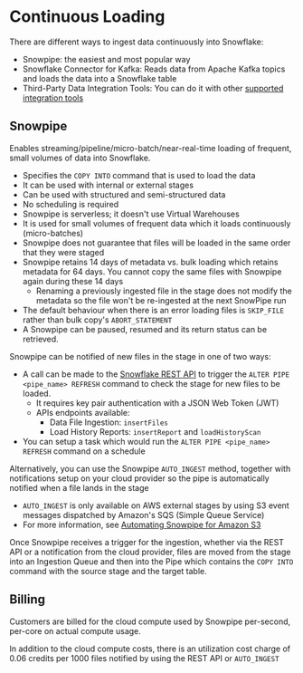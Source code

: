# Continuous Loading #

There are different ways to ingest data continuously into Snowflake:
* Snowpipe: the easiest and most popular way
* Snowflake Connector for Kafka: Reads data from Apache Kafka topics and loads the data into a Snowflake table
* Third-Party Data Integration Tools: You can do it with other [supported integration tools](https://docs.snowflake.com/en/user-guide/ecosystem-etl.html)

## Snowpipe ##
Enables streaming/pipeline/micro-batch/near-real-time loading of frequent, small volumes of data into Snowflake.
* Specifies the `COPY INTO` command that is used to load the data
* It can be used with internal or external stages
* Can be used with structured and semi-structured data
* No scheduling is required
* Snowpipe is serverless; it doesn't use Virtual Warehouses
* It is used for small volumes of frequent data which it loads continuously (micro-batches)
* Snowpipe does not guarantee that files will be loaded in the same order that they were staged
* Snowpipe retains 14 days of metadata vs. bulk loading which retains metadata for 64 days. You cannot copy the same files with Snowpipe again during these 14 days
  * Renaming a previously ingested file in the stage does not modify the metadata so the file won't be re-ingested at the next SnowPipe run
* The default behaviour when there is an error loading files is `SKIP_FILE` rather than bulk copy's `ABORT_STATEMENT`
* A Snowpipe can be paused, resumed and its return status can be retrieved.

Snowpipe can be notified of new files in the stage in one of two ways:
* A call can be made to the [Snowflake REST API](https://docs.snowflake.com/en/user-guide/data-load-snowpipe-rest-apis.html) to trigger the `ALTER PIPE <pipe_name> REFRESH` command to check the stage for new files to be loaded.
  * It requires key pair authentication with a JSON Web Token (JWT)
  * APIs endpoints available:
    * Data File Ingestion: `insertFiles`
    * Load History Reports: `insertReport` and `loadHistoryScan` 
* You can setup a task which would run the `ALTER PIPE <pipe_name> REFRESH` command on a schedule

Alternatively, you can use the Snowpipe `AUTO_INGEST` method, together with notifications setup on your cloud provider so the pipe is automatically notified when a file lands in the stage
  * `AUTO_INGEST` is only available on AWS external stages by using S3 event messages dispatched by Amazon's SQS (Simple Queue Service)
  * For more information, see [Automating Snowpipe for Amazon S3](https://docs.snowflake.com/en/user-guide/data-load-snowpipe-auto-s3.html)

Once Snowpipe receives a trigger for the ingestion, whether via the REST API or a notification from the cloud provider, files are moved from the stage into an Ingestion Queue and then into the Pipe which contains the `COPY INTO` command with the source stage and the target table.

## Billing ##
Customers are billed for the cloud compute used by Snowpipe per-second, per-core on actual compute usage.

In addition to the cloud compute costs, there is an utilization cost charge of 0.06 credits per 1000 files notified by using the REST API or `AUTO_INGEST`
